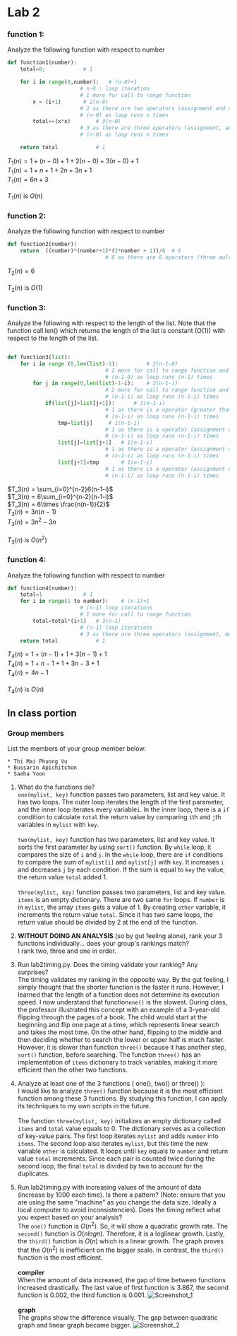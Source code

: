 # Lab 2


### function 1:

Analyze the following function with respect to number

```python
def function1(number):
	total=0;			# 1

	for i in range(0,number):	# (n-0)+1
					   # n-0 : loop iteration
					   # 1 more for call to range function
		x = (i+1)		# 2(n-0)
					   # 2 as there are two operators (assignment and addition)
					   # (n-0) as loop runs n times
		total+=(x*x)		# 3(n-0)
					   # 3 as there are three operators (assignment, addition and multiplication)
					   # (n-0) as loop runs n times

	return total			# 1
```
$T_1(n) = 1 + (n - 0) + 1 + 2(n - 0) + 3(n-0) + 1$\
$T_1(n) = 1 + n + 1 + 2n + 3n + 1$\
$T_1(n) = 6n + 3$<br><br>
$T_1(n)$ is $O(n)$
### function 2:

Analyze the following function with respect to number

```python
def function2(number):
	return  ((number)*(number+1)*(2*number + 1))/6	# 6
							   # 6 as there are 6 operators (three multiplications, two additions and one division) 

```
$T_2(n) = 6$<br><br>
$T_2(n)$ is $O(1)$
### function 3:

Analyze the following with respect to the length of the list.  Note that the function call len() which returns the length of the list is constant (O(1)) with respect to the length of the list.
```python

def function3(list):
	for i in range (0,len(list)-1):			# 2(n-1-0)
							   # 2 more for call to range function and len function
							   # (n-1-0) as loop runs (n-1) times
		for j in range(0,len(list)-1-i):	# 2(n-1-i)
							   # 2 more for call to range function and len function
							   # (n-1-i) as loop runs (n-1-i) times
			if(list[j]>list[j+1]):		# 1(n-1-i)
							   # 1 as there is a operator (greater than operator)
							   # (n-1-i) as loop runs (n-1-i) times
				tmp=list[j]		# 1(n-1-i)
							   # 1 as there is a operator (assignment operator)
							   # (n-1-i) as loop runs (n-1-i) times
				list[j]=list[j+1]	# 1(n-1-i)
							   # 1 as there is a operator (assignment operator)
							   # (n-1-i) as loop runs (n-1-i) times
				list[j+1]=tmp		# 1(n-1-i)
							   # 1 as there is a operator (assignment operator)
							   # (n-1-i) as loop runs (n-1-i) times

```
$T_3(n) = \sum_{i=0}^{n-2}6(n-1-i)$\
$T_3(n) = 6\sum_{i=0}^{n-2}(n-1-i)$\
$T_3(n) = 6\times \frac{n(n-1)}{2}$\
$T_3(n) = 3n(n-1)$\
$T_3(n) = 3n^2-3n$<br><br>
$T_3(n)$ is $O(n^2)$
### function 4:

Analyze the following function with respect to number

```python
def function4(number):
	total=1				# 1
	for i in range(1 to number):	# (n-1)+1
					   # (n-1) loop iterations
					   # 1 more for call to range function
		total=total*(i+1)	# 3(n-1)
					   # (n-1) loop iterations
					   # 3 as there are three operators (assignment, multiplication and addition)
	return total			# 1
```
$T_4(n) = 1 + (n-1) + 1 + 3(n-1) + 1$\
$T_4(n) = 1 + n - 1 + 1 + 3n - 3 + 1$\
$T_4(n) = 4n - 1$<br><br>
$T_4(n)$ is $O(n)$

## In class portion


### Group members
List the members of your group member below:

	* Thi Mai Phuong Vu
 	* Bussarin Apichitchon
	* Saeha Yoon


1. What do the functions do?
<br>`one(mylist, key)` function passes two parameters, list and key value. It has two loops. The outer loop iterates the length of the first parameter, and the inner loop iterates every variable`i`. In the inner loop, there is a `if` condition to calculate `total` the return value by comparing `i`th and `j`th variables in `mylist` with `key`.
<br><br>`two(mylist, key)` function has two parameters, list and key value. It sorts the first parameter by using `sort()` function. By `while` loop, it compares the size of `i` and `j`. In the `while` loop, there are `if` conditions to compare the sum of `mylist[i]` and `mylist[j]` with `key`. It increases `i` and decreases `j` by each condition. If the sum is equal to `key` the value, the return value `total` added 1.
<br><br>`three(mylist, key)` function passes two parameters, list and key value. `items` is an empty dictionary. There are two same `for` loops. If `number` is in `mylist`, the array `items` gets a value of 1. By creating `other` variable, it increments the return value `total`. Since it has two same loops, the return value should be divided by 2 at the end of the function.


3. **WITHOUT DOING AN ANALYSIS** (so by gut feeling alone), rank your 3 functions individually... does your group's rankings match?
<br>I rank two, three and one in order.


4. Run lab2timing.py.  Does the timing validate your ranking?  Any surprises?
<br>The timing validates my ranking in the opposite way. By the gut feeling, I simply thought that the shorter function is the faster it runs. However, I learned that the length of a function does not determine its execution speed. I now understand that function`one()` is the slowest. During class, the professor illustrated this concept with an example of a 3-year-old flipping through the pages of a book. The child would start at the beginning and flip one page at a time, which represents linear search and takes the most time. On the other hand, flipping to the middle and then deciding whether to search the lower or upper half is much faster. However, it is slower than function `three()` because it has another step, `sort()` function, before searching. The function `three()` has an implementation of `items` dictionary to track variables, making it more efficient than the other two functions.


5. Analyze at least one of the 3 functions ( one(), two() or three() ):
<br>I would like to analyze `three()` function because it is the most efficient function among these 3 functions. By studying this function, I can apply its techniques to my own scripts in the future.
<br><br>The function `three(mylist, key)` initializes an empty dictionary called `items` and `total` value equals to 0. The dictionary serves as a collection of key-value pairs. The first loop iterates `mylist` and adds `number` into `items`. The second loop also iterates `mylist`, but this time the new variable `other` is calculated. It loops until `key` equals to `number` and return value `total` increments. Since each pair is counted twice during the second loop, the final `total` is divided by two to account for the duplicates.


7. Run lab2timing.py with increasing values of the amount of data (increase by 1000 each time).  Is there a pattern? (Note: ensure that you are using the same "machine" as you change the data size.  Ideally a local computer to avoid inconsistencies).  Does the timing reflect what you expect based on your analysis?
<br>The `one()` function is $O(n^2)$. So, it will show a quadratic growth rate. The `second()` function is $O(nlogn)$. Therefore, it is a loglinear growth. Lastly, the `third()` function is $O(n)$ which is a linear growth. The graph proves that the $O(n^2)$ is inefficient on the bigger scale. In contrast, the `third()` function is the most efficient.
<br><br>**compiler**
<br>When the amount of data increased, the gap of time between functions increased drastically. The last value of first function is 3.867, the second function is 0.002, the third function is 0.001.
![Screenshot_1](https://github.com/user-attachments/assets/7549fa37-f2b5-45ec-8e02-9acf809ad217)
<br><br>**graph**
<br>The graphs show the difference visually. The gap between quadratic graph and linear graph became bigger.
![Screenshot_2](https://github.com/user-attachments/assets/dce84d51-1e58-4135-a348-560add201c21)

